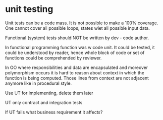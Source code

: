 # unit testing

Unit tests can be a code mass. It is not possible to make a 100% coverage. One cannot cover all possible loops, states wiet all possible input data. 

Functional \(system\) tests should NOT be written  by dev - code author.

In functional programming function was w code unit. It could be tested, it could be understood by reader, hence whole block of code or set of functions could be comprehended by reviewer. 

In OO where responsibilities and data are encapsulated and moreover polymorphism occurs it is hard to reason about context in which the function is being computed. Those lines from context are not adjacent anymore like in procedural style.

Use UT for implementing, delete them later

UT only contract and integration tests

If UT fails what business requirement it affects?



